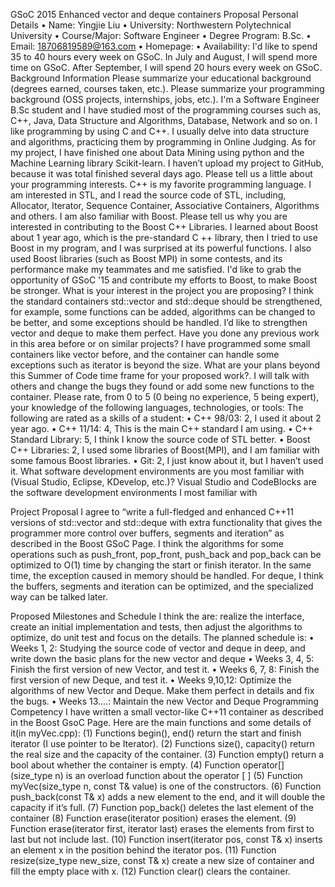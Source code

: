 GSoC 2015 Enhanced vector and deque containers Proposal
Personal Details
•	Name: Yingjie Liu
•	University: Northwestern Polytechnical University
•	Course/Major: Software Engineer
•	Degree Program: B.Sc.
•	Email: 18706819589@163.com
•	Homepage: 
•	Availability: I'd like to spend 35 to 40 hours every week on GSoC. In July and August, I will spend more time on GSoC. After September, I will spend 20 hours every week on GSoC.
Background Information
Please summarize your educational background (degrees earned, courses taken, etc.). Please summarize your programming background (OSS projects, internships, jobs, etc.).
I'm a Software Engineer B.Sc student and I have studied most of the programming courses such as, C++, Java, Data Structure and Algorithms, Database, Network and so on. I like programming by using C and C++. I usually delve into data structure and algorithms, practicing them by programming in Online Judging. As for my project, I have finished one about Data Mining using python and the Machine Learning library Scikit-learn. I haven’t upload my project to GitHub, because it was total finished several days ago.
Please tell us a little about your programming interests.
C++ is my favorite programming language. I am interested in STL, and I read the source code of STL, including, Allocator, Iterator, Sequence Container, Associative Containers, Algorithms and others. I am also familiar with Boost.
Please tell us why you are interested in contributing to the Boost C++ Libraries.
I learned about Boost about 1 year ago, which is the pre-standard C ++ library, then I tried to use Boost in my program, and I was surprised at its powerful functions. I also used Boost libraries (such as Boost MPI) in some contests, and its performance make my teammates and me satisfied. I'd like to grab the opportunity of GSoC '15 and contribute my efforts to Boost, to make Boost be stronger.
What is your interest in the project you are proposing?
I think the standard containers std::vector and std::deque should be strengthened, for example, some functions can be added, algorithms can be changed to be better, and some exceptions should be handled. I’d like to strengthen vector and deque to make them perfect. 
Have you done any previous work in this area before or on similar projects?
I have programmed some small containers like vector before, and the container can handle some exceptions such as iterator is beyond the size.
What are your plans beyond this Summer of Code time frame for your proposed work?.
I will talk with others and change the bugs they found or add some new functions to the container.
Please rate, from 0 to 5 (0 being no experience, 5 being expert), your knowledge of the following languages, technologies, or tools:
The following are rated as a skills of a student:
•	C++ 98/03: 2, I used it about 2 year ago.
•	C++ 11/14: 4, This is the main C++ standard I am using.
•	C++ Standard Library: 5, I think I know the source code of STL better.
•	Boost C++ Libraries: 2, I used some libraries of Boost(MPI), and I am familiar with some famous Boost libraries.
•	Git: 2, I just know about it, but I haven’t used it.
What software development environments are you most familiar with (Visual Studio, Eclipse, KDevelop, etc.)?
Visual Studio and CodeBlocks are the software development environments I most familiar with

Project Proposal
I agree to “write a full-fledged and enhanced C++11 versions of std::vector and std::deque with extra functionality that gives the programmer more control over buffers, segments and iteration” as described in the Boost GSoC Page.
I think the algorithms for some operations such as push_front, pop_front, push_back and pop_back can be optimized to O(1) time by changing the start or finish iterator. In the same time, the exception caused in memory should be handled.
For deque, I think the buffers, segments and iteration can be optimized, and the specialized way can be talked later.

Proposed Milestones and Schedule
I think the are: realize the interface, create an initial implementation and tests, then adjust the algorithms to optimize, do unit test and focus on the details.
The planned schedule is:
•	Weeks 1, 2: Studying the source code of vector and deque in deep, and write down the basic plans for the new vector and deque
•	Weeks 3, 4, 5: Finish the first version of new Vector, and test it.
•	Weeks 6, 7, 8: Finish the first version of new Deque, and test it.
•	Weeks 9,10,12: Optimize the algorithms of new Vector and Deque. Make them perfect in details and fix the bugs.
•	Weeks 13….: Maintain the new Vector and Deque
Programming Competency
I have written a small vector-like C++11 container as described in the Boost GsoC Page. Here are the main functions and some details of it(in myVec.cpp):
(1) Functions begin(), end() return the start and finish iterator (I use pointer to be Iterator).
(2) Functions size(), capacity() return the real size and the capacity of the container.
(3) Function empty() return a bool about whether the container is empty.
(4) Function operator[](size_type n) is an overload function about the operator [ ]
(5) Function myVec(size_type n, const T& value) is one of the constructors.
(6) Function push_back(const T& x) adds a new element to the end, and it will double the capacity if it’s full.
(7) Function pop_back() deletes the last element of the container
(8) Function erase(iterator position) erases the element.
(9) Function erase(iterator first, iterator last) erases the elements from first to last but not include last.
(10) Function insert(iterator pos, const T& x) inserts an element x in the position behind the iterator pos.
(11) Function resize(size_type new_size, const T& x) create a new size of container and fill the empty place with x.
(12) Function clear() clears the container.
